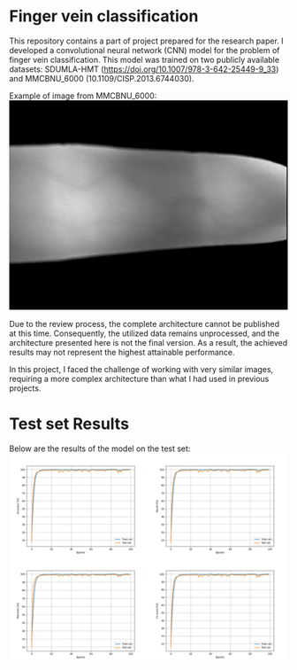 # Finger vein classification

This repository contains a part of project prepared for the research paper. I developed a convolutional neural network (CNN) model for the problem of finger vein classification. This model was trained on two publicly available datasets: SDUMLA-HMT (https://doi.org/10.1007/978-3-642-25449-9_33) and MMCBNU_6000 (10.1109/CISP.2013.6744030).

Example of image from MMCBNU_6000:
![Finger veins](images/finger.bmp)

Due to the review process, the complete architecture cannot be published at this time. Consequently, the utilized data remains unprocessed, and the architecture presented here is not the final version. As a result, the achieved results may not represent the highest attainable performance.

In this project, I faced the challenge of working with very similar images, requiring a more complex architecture than what I had used in previous projects.

# Test set Results

Below are the results of the model on the test set:
![Results](images/results.jpg)
